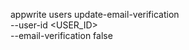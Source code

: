 appwrite users update-email-verification \
    --user-id <USER_ID> \
    --email-verification false
